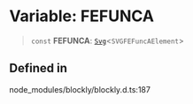 # Variable: FEFUNCA

> `const` **FEFUNCA**: [`Svg`](../index.md)\<`SVGFEFuncAElement`\>

## Defined in

node_modules/blockly/blockly.d.ts:187
